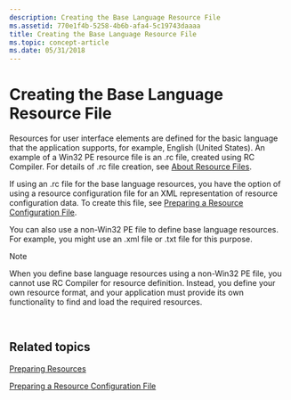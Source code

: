 ```yaml
---
description: Creating the Base Language Resource File
ms.assetid: 770e1f4b-5258-4b6b-afa4-5c19743daaaa
title: Creating the Base Language Resource File
ms.topic: concept-article
ms.date: 05/31/2018
---
```


# Creating the Base Language Resource File

Resources for user interface elements are defined for the basic language that the application supports, for example, English (United States). An example of a Win32 PE resource file is an .rc file, created using RC Compiler. For details of .rc file creation, see [About Resource Files](../menurc/about-resource-files.md).

If using an .rc file for the base language resources, you have the option of using a resource configuration file for an XML representation of resource configuration data. To create this file, see [Preparing a Resource Configuration File](preparing-a-resource-configuration-file.md).

You can also use a non-Win32 PE file to define base language resources. For example, you might use an .xml file or .txt file for this purpose.

> [!Note]  
> When you define base language resources using a non-Win32 PE file, you cannot use RC Compiler for resource definition. Instead, you define your own resource format, and your application must provide its own functionality to find and load the required resources.

 

## Related topics

<dl> <dt>

[Preparing Resources](preparing-resources.md)
</dt> <dt>

[Preparing a Resource Configuration File](preparing-a-resource-configuration-file.md)
</dt> </dl>

 

 
